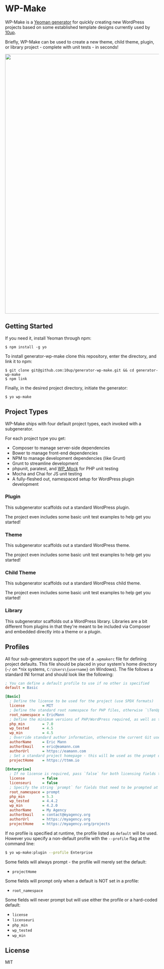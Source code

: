 # WP-Make

WP-Make is a [Yeoman generator](http://yeoman.io) for quickly creating new WordPress projects based on some established template designs currently used by [10up](http://10up.com).

Briefly, WP-Make can be used to create a new theme, child theme, plugin, or library project - complete with unit tests - in seconds!

<a href="http://10up.com/contact/"><img src="https://10updotcom-wpengine.s3.amazonaws.com/uploads/2016/08/10up_github_banner-2.png" width="850"></a>

## Getting Started

If you need it, install Yeoman through npm:

```
$ npm install -g yo
```

To install generator-wp-make clone this repository, enter the directory, and link it to npm:

```
$ git clone git@github.com:10up/generator-wp-make.git && cd generator-wp-make
$ npm link
```

Finally, in the desired project directory, initiate the generator:

```
$ yo wp-make
```

## Project Types

WP-Make ships with four default project types, each invoked with a subgenerator.

For each project type you get:

- Composer to manage server-side dependencies
- Bower to manage front-end dependencies
- NPM to manage development dependencies (like Grunt)
- Grunt to streamline development
- phpunit, paratest, and [WP_Mock](https://github.com/10up/wp_mock) for PHP unit testing
- Mocha and Chai for JS unit testing
- A fully-fleshed out, namespaced setup for WordPress plugin development

### Plugin

This subgenerator scaffolds out a standard WordPress plugin.

The project even includes some basic unit test examples to help get you started!

### Theme

This subgenerator scaffolds out a standard WordPress theme.

The project even includes some basic unit test examples to help get you started!

### Child Theme

This subgenerator scaffolds out a standard WordPress child theme.

The project even includes some basic unit test examples to help get you started!

### Library

This subgenerator scaffolds out a WordPress library. Libraries are a bit different from plugins in that they're meant to be included via Composer and embedded directly into a theme or a plugin.

## Profiles

All four sub-generators support the use of a `.wpmakerc` file for defining project defaults. This file should be placed in your system's home directory (`~/` on *nix systems, `C:\Users\{username}` on Windows). The file follows a standard INI format and should look like the following:

```ini
; You can define a default profile to use if no other is specified
default = Basic

[Basic]
  ; Define the license to be used for the project (use SPDX formats)
  license        = MIT
  ; Define the standard root namespace for PHP files, otherwise `\TenUp` will be used
  root_namespace = EricMann
  ; Define the minimum versions of PHP/WordPress required, as well as the highest WP version tested
  php_min        = 7.0
  wp_tested      = 4.5
  wp_min         = 4.5
  ; Override standard author information, otherwise the current Git user will be used
  authorName     = Eric Mann
  authorEmail    = eric@eamann.com
  authorUrl      = https://eamann.com
  ; Set a standard project homepage - this will be used as the prompt default
  projectHome    = https://ttmm.io
  
[Enterprise]
  ; If no license is required, pass `false` for both licensing fields to omit them from all output
  license        = false
  licenseuri     = false
  ; Specify the string `prompt` for fields that need to be prompted at runtime
  root_namespace = prompt
  php_min        = 5.3
  wp_tested      = 4.4.2
  wp_min         = 4.2.0
  authorName     = My Agency
  authorEmail    = contact@myagency.org
  authorUrl      = https://myagency.org
  projectHome    = https://myagency.org/projects
```

If no profile is specified at runtime, the profile listed as `default` will be used. However you specify a non-default profile with the `--profile` flag at the command line:

```sh
$ yo wp-make:plugin --profile Enterprise
```

Some fields will always prompt - the profile will merely set the default:
- `projectHome`

Some fields will prompt only when a default is NOT set in a profile:
- `root_namespace`

Some fields will never prompt but will use either the profile or a hard-coded default:
- `license`
- `licenseuri`
- `php_min`
- `wp_tested`
- `wp_min`

## License

MIT

